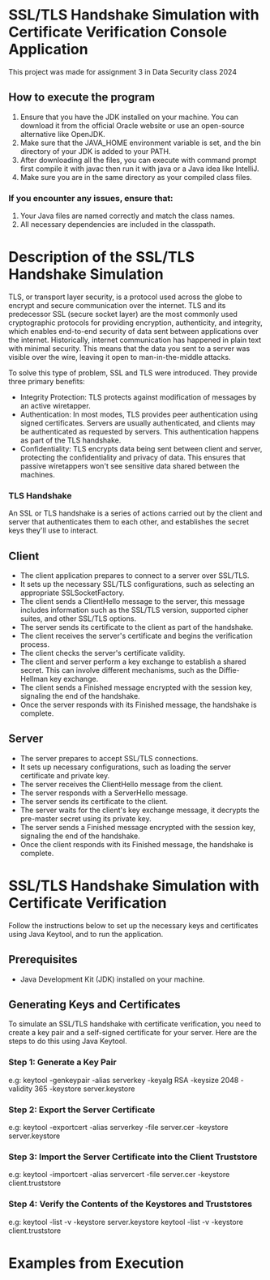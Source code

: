 # SSL/TLS Handshake Simulation with Certificate Verification Console Application

This project was made for assignment 3 in Data Security class 2024

## How to execute the program

1.  Ensure that you have the JDK installed on your machine. You can download it from the official Oracle website or use an open-source alternative like OpenJDK.
2.  Make sure that the JAVA_HOME environment variable is set, and the bin directory of your JDK is added to your PATH.
3.  After downloading all the files, you can execute with command prompt first compile it with javac then run it with java or a Java idea like IntelliJ.
4.  Make sure you are in the same directory as your compiled class files.

###  If you encounter any issues, ensure that:

1. Your Java files are named correctly and match the class names.
2. All necessary dependencies are included in the classpath.

# Description of the SSL/TLS Handshake Simulation

TLS, or transport layer security, is a protocol used across the globe to encrypt and secure communication over the internet.
TLS and its predecessor SSL (secure socket layer) are the most commonly used cryptographic protocols for providing encryption, authenticity, and integrity, which enables end-to-end security of data sent between applications over the internet.
Historically, internet communication has happened in plain text with minimal security. This means that the data you sent to a server was visible over the wire, leaving it open to man-in-the-middle attacks.

To solve this type of problem, SSL and TLS were introduced. They provide three primary benefits:

* Integrity Protection: TLS protects against modification of messages by an active wiretapper.
* Authentication: In most modes, TLS provides peer authentication using signed certificates. Servers are usually authenticated, and clients may be authenticated as requested by servers. This authentication happens as part of the TLS handshake.
* Confidentiality: TLS encrypts data being sent between client and server, protecting the confidentiality and privacy of data. This ensures that passive wiretappers won't see sensitive data shared between the machines.

### TLS Handshake

An SSL or TLS handshake is a series of actions carried out by the client and server that authenticates them to each other, and establishes the secret keys they'll use to interact.

## Client

* The client application prepares to connect to a server over SSL/TLS.
* It sets up the necessary SSL/TLS configurations, such as selecting an appropriate SSLSocketFactory.
* The client sends a ClientHello message to the server, this message includes information such as the SSL/TLS version, supported cipher suites, and other SSL/TLS options.
* The server sends its certificate to the client as part of the handshake.
* The client receives the server's certificate and begins the verification process.
* The client checks the server's certificate validity.
* The client and server perform a key exchange to establish a shared secret. This can involve different mechanisms, such as the Diffie-Hellman key exchange.
* The client sends a Finished message encrypted with the session key, signaling the end of the handshake.
* Once the server responds with its Finished message, the handshake is complete.


## Server

* The server prepares to accept SSL/TLS connections.
* It sets up necessary configurations, such as loading the server certificate and private key.
* The server receives the ClientHello message from the client.
* The server responds with a ServerHello message.
* The server sends its certificate to the client.
* The server waits for the client's key exchange message, it decrypts the pre-master secret using its private key.
* The server sends a Finished message encrypted with the session key, signaling the end of the handshake.
* Once the client responds with its Finished message, the handshake is complete.

# SSL/TLS Handshake Simulation with Certificate Verification

Follow the instructions below to set up the necessary keys and certificates using Java Keytool, and to run the application.

## Prerequisites

- Java Development Kit (JDK) installed on your machine.

## Generating Keys and Certificates

To simulate an SSL/TLS handshake with certificate verification, you need to create a key pair and a self-signed certificate for your server. Here are the steps to do this using Java Keytool.

### Step 1: Generate a Key Pair
e.g: keytool -genkeypair -alias serverkey -keyalg RSA -keysize 2048 -validity 365 -keystore server.keystore

### Step 2: Export the Server Certificate
e.g: keytool -exportcert -alias serverkey -file server.cer -keystore server.keystore

### Step 3: Import the Server Certificate into the Client Truststore
e.g: keytool -importcert -alias servercert -file server.cer -keystore client.truststore

### Step 4: Verify the Contents of the Keystores and Truststores
e.g: keytool -list -v -keystore server.keystore
     keytool -list -v -keystore client.truststore


# Examples from Execution













